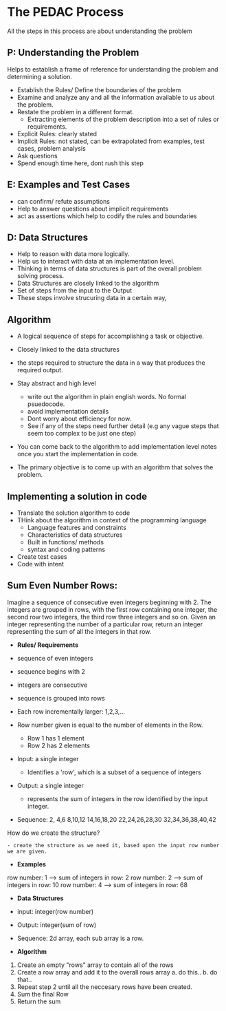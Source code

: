 # The PEDAC Process

 All the steps in this process are about understanding the problem

## P: Understanding the Problem

 Helps to establish a frame of reference for understanding the problem and determining a solution.

 - Establish the Rules/ Define the boundaries of the problem
  - Examine and analyze any and all the information available to us about the problem.
  - Restate the problem in a different format.
    - Extracting elements of the problem description into a set of rules or requirements.
  - Explicit Rules: clearly stated
  - Implicit Rules: not stated, can be extrapolated from examples, test cases, problem analysis
  - Ask questions
  - Spend enough time here, dont rush this step


## E: Examples and Test Cases

 - can confirm/ refute assumptions
 - Help to answer questions about implicit requirements
 - act as assertions which help to codify the rules and boundaries 


## D: Data Structures

 - Help to reason with data more logically.
 - Help us to interact with data at an implementation level.
 - Thinking in terms of data structures is part of the overall problem solving process.
 - Data Structures are closely linked to the algorithm
  - Set of steps from the input to the Output
  - These steps involve strucuring data in a certain way,

## Algorithm

 - A logical sequence of steps for accomplishing a task or objective.
 - Closely linked to the data structures
 - the steps required to structure the data in a way that produces the required output.

 - Stay abstract and high level
   - write out the algorithm in plain english words. No formal psuedocode. 
   - avoid implementation details
   - Dont worry about efficiency for now.
   - See if any of the steps need further detail (e.g any vague steps that seem too complex to be just one step)
 - You can come back to the algorithm to add implementation level notes once you start the implementation in code.
 - The primary objective is to come up with an algorithm that solves the problem.

## Implementing a solution in code

  - Translate the solution algorithm to code
  - THink about the algorithm in context of the programming language
     - Language features and constraints
     - Characteristics of data structures
     - Built in functions/ methods
     - syntax and coding patterns
  - Create test cases
  - Code with intent



## Sum Even Number Rows:

 Imagine a sequence of consecutive even integers beginning with 2. The integers are grouped in rows, with the first row containing one integer, the second row two integers, the third row three integers and so on. Given an integer representing the number of a particular row, return an integer representing the sum of all the integers in that row.

 - **Rules/ Requirements**

  - sequence of even integers
  - sequence begins with 2
  - integers are consecutive
  - sequence is grouped into rows
  - Each row incrementally larger: 1,2,3,...
  - Row number given is equal to the number of elements in the Row.
    - Row 1 has 1 element
    - Row 2 has 2 elements
  - Input: a single integer
    - Identifies a 'row', which is a subset of a sequence of integers
  - Output: a single integer
    - represents the sum of integers in the row identified by the input integer.

  - Sequence:
    2,
    4,6
    8,10,12
    14,16,18,20
    22,24,26,28,30
    32,34,36,38,40,42

  How do we create the structure?

    - create the structure as we need it, based upon the input row number we are given.

 - **Examples**

  row number: 1 --> sum of integers in row: 2
  row number: 2 --> sum of integers in row: 10
  row number: 4 --> sum of integers in row: 68

 - **Data Structures**

  - input: integer(row number)
  - Output: integer(sum of row)
  - Sequence: 2d array, each sub array is a row.

 - **Algorithm**

  1. Create an empty "rows" array to contain all of the rows
  2. Create a row array and add it to the overall rows array
    a. do this..
    b. do that..
  3. Repeat step 2 until all the neccesary rows have been created.
  4. Sum the final Row
  5. Return the sum 